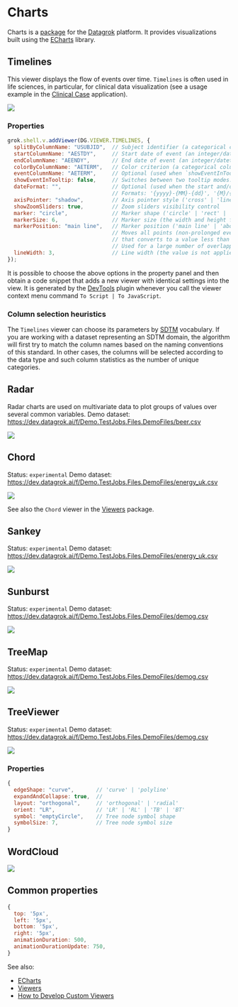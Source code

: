 # Charts

Charts is a [package](https://datagrok.ai/help/develop/develop#packages) for the
[Datagrok](https://datagrok.ai) platform. It provides visualizations built using
the [ECharts](https://echarts.apache.org/en/index.html) library.

## Timelines

This viewer displays the flow of events over time. `Timelines` is often used in life sciences,
in particular, for clinical data visualization (see a usage example in the
[Clinical Case](https://github.com/datagrok-ai/public/tree/master/packages/ClinicalCase#timelines) application).

![](./img/timelines.gif)

### Properties

```js
grok.shell.v.addViewer(DG.VIEWER.TIMELINES, {
  splitByColumnName: "USUBJID",  // Subject identifier (a categorical column displayed on the Y axis)
  startColumnName: "AESTDY",     // Start date of event (an integer/datetime column)
  endColumnName: "AEENDY",       // End date of event (an integer/datetime column)
  colorByColumnName: "AETERM",   // Color criterion (a categorical column with non-unique values to visually group the events)
  eventColumnName: "AETERM",     // Optional (used when `showEventInTooltip` is set to true)
  showEventInTooltip: false,     // Switches between two tooltip modes: (1) the general number of co-occurring events and (2) the event details
  dateFormat: "",                // Optional (used when the start and/or end are represented as datetime).
                                 // Formats: '{yyyy}-{MM}-{dd}', '{M}/{d}/{yyyy}', '{MMM} {d}', '{dd}', '{d}'
  axisPointer: "shadow",         // Axis pointer style ('cross' | 'line' | 'shadow' | 'none')
  showZoomSliders: true,         // Zoom sliders visibility control
  marker: "circle",              // Marker shape ('circle' | 'rect' | 'ring' | 'diamond')
  markerSize: 6,                 // Marker size (the width and height for rectangular shapes, the diameter for circular shapes)
  markerPosition: "main line",   // Marker position ('main line' | 'above main line' | 'scatter')
                                 // Moves all points (non-prolonged events, events without either start or end date, events with the duration
                                 // that converts to a value less than that of the marker size) to a given position on the Y axis within one subject.
                                 // Used for a large number of overlapping events. The 'scatter' option shifts data points up and down in turn
  lineWidth: 3,                  // Line width (the value is not applied to markers)
});
```

It is possible to choose the above options in the property panel and then obtain
a code snippet that adds a new viewer with identical settings into the view. It
is generated by the [DevTools](https://github.com/datagrok-ai/public/tree/master/packages/DevTools)
plugin whenever you call the viewer context menu command `To Script | To JavaScript`.

### Column selection heuristics

The `Timelines` viewer can choose its parameters by [SDTM](https://www.cdisc.org/standards/foundational/sdtm)
vocabulary. If you are working with a dataset representing an SDTM domain, the
algorithm will first try to match the column names based on the naming
conventions of this standard. In other cases, the columns will be selected
according to the data type and such column statistics as the number of unique
categories.

## Radar

Radar charts are used on multivariate data to plot groups of values over several common variables.
Demo dataset: https://dev.datagrok.ai/f/Demo.TestJobs.Files.DemoFiles/beer.csv

![](./img/radar.gif)

## Chord

Status: `experimental`
Demo dataset: https://dev.datagrok.ai/f/Demo.TestJobs.Files.DemoFiles/energy_uk.csv

![](./img/chord.gif)

See also the `Chord` viewer in the [Viewers](https://github.com/datagrok-ai/public/tree/master/packages/Viewers) package.

## Sankey

Status: `experimental`
Demo dataset: https://dev.datagrok.ai/f/Demo.TestJobs.Files.DemoFiles/energy_uk.csv

![](./img/sankey.gif)

## Sunburst

Status: `experimental`
Demo dataset: https://dev.datagrok.ai/f/Demo.TestJobs.Files.DemoFiles/demog.csv

![](./img/sunburst.gif)

## TreeMap

Status: `experimental`
Demo dataset: https://dev.datagrok.ai/f/Demo.TestJobs.Files.DemoFiles/demog.csv

![](./img/tree-map.gif)

## TreeViewer

Status: `experimental`
Demo dataset: https://dev.datagrok.ai/f/Demo.TestJobs.Files.DemoFiles/demog.csv

![](./img/tree-viewer.gif)

### Properties

```js
{
  edgeShape: "curve",       // 'curve' | 'polyline'
  expandAndCollapse: true,  //
  layout: "orthogonal",     // 'orthogonal' | 'radial'
  orient: "LR",             // 'LR' | 'RL' | 'TB' | 'BT'
  symbol: "emptyCircle",    // Tree node symbol shape
  symbolSize: 7,            // Tree node symbol size
}
```

## WordCloud

![](./img/word-cloud.gif)

## Common properties

```js
{
  top: '5px',
  left: '5px',
  bottom: '5px',
  right: '5px',
  animationDuration: 500,
  animationDurationUpdate: 750,
}
```

See also:
  - [ECharts](https://echarts.apache.org/en/index.html)
  - [Viewers](https://datagrok.ai/help/visualize/viewers)
  - [How to Develop Custom Viewers](https://datagrok.ai/help/develop/how-to/develop-custom-viewer)
